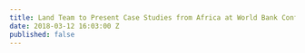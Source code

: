 ```yaml
---
title: Land Team to Present Case Studies from Africa at World Bank Conference
date: 2018-03-12 16:03:00 Z
published: false
---
```


